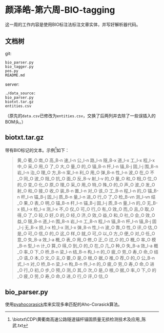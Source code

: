 # 颜泽皓-第六周-BIO-tagging

这一周的工作内容是使用BIO标注法标注文章实体，并写好解析器代码。

## 文档树

git:

```
bio_parser.py
bio_tagger.py
pos.py
README.md
```

server:

```
./data_source:
bio_parser.py
biotxt.tar.gz
entities.csv
```

（原先的`data.csv`已修改为`entities.csv`，交换了后两列并去除了一些误插入的BOM头。）

## biotxt.tar.gz

带有BIO标记的文本。示例[^ bio_eg]如下：

> 黄\_O 衢\_O 南\_O 高\_B-n 速\_I-n 公\_I-n 路\_I-n 隧\_B-x 道\_I-x 工\_I-x 程\_I-x 中\_O 采\_O 用\_O 了\_O 大\_O 量\_O 的\_O 锚\_B-n 杆\_I-n 锚\_B-j 固\_I-j 围\_B-n 岩\_I-n 治\_O 理\_O 方\_B-n 案\_I-n 利\_O 用\_O 弹\_B-n 性\_I-n 波\_O 在\_O 不\_O 同\_O 波\_O 阻\_O 抗\_O 面\_O 反\_B-v 射\_I-v 的\_O 量\_O 和\_O 相\_O 位\_O 的\_O 变\_O 化\_O 原\_O 理\_O 采\_O 用\_O 特\_O 殊\_O 的\_O 声\_O 波\_O 发\_O 射\_O 和\_O 接\_O 收\_O 装\_B-n 置\_I-n 对\_O 该\_O 工\_B-n 程\_I-n 的\_O 锚\_B-n 杆\_I-n 锚\_B-j 固\_I-j 质\_B-n 量\_I-n 进\_O 行\_O 了\_O 检\_B-vn 测\_I-vn 结\_O 果\_O 表\_O 明\_O 锚\_B-n 杆\_I-n 锚\_B-j 固\_I-j 质\_B-n 量\_I-n 的\_O 无\_B-x 损\_I-x 检\_I-x 测\_I-x 不\_O 仅\_O 可\_O 行\_O 有\_O 效\_O 而\_O 且\_O 取\_O 得\_O 了\_O 较\_O 好\_O 的\_O 经\_O 济\_O 效\_O 益\_O 和\_O 社\_O 会\_O 效\_O 益\_O 隧\_B-n 道\_I-n 围\_B-n 岩\_I-n 工\_B-n 程\_I-n 锚\_B-n 杆\_I-n 锚\_B-j 固\_I-j 无\_B-x 损\_I-x 检\_I-x 测\_I-x 弹\_B-n 性\_I-n 波\_O 靠\_O 性\_O 评\_O 估\_O 是\_O 可\_O 信\_O 的\_O 这\_O 样\_O 就\_O 可\_O 以\_O 方\_O 便\_O 对\_O 任\_O 意\_O 失\_B-a 效\_I-a 概\_O 表\_O 用\_O 修\_O 正\_O 过\_O 的\_O 概\_O 率\_O 模\_B-n 型\_I-n 计\_O 算\_O 得\_O 到\_O 的\_O 在\_O 几\_O 种\_O 失\_B-a 效\_I-a 概\_O 率\_O 下\_O 桥\_B-n 梁\_I-n 结\_B-n 构\_I-n 的\_O 疲\_O 劳\_O 寿\_O 命\_O 结\_O 语\_O 本\_O 文\_O 主\_O 要\_O 是\_O 根\_O 据\_O 推\_O 荐\_O 的\_O 公\_B-n 式\_I-n 对\_O 桥\_B-n 梁\_I-n 构\_B-n 件\_I-n 的\_O 疲\_O 劳\_O 寿\_O 命\_O 进\_O 行\_O 初\_O 步\_O 预\_O 测\_O 其\_O 次\_O 是\_O 根\_O 据\_O 率\_O 下\_O 的\_O 疲\_O 劳\_O 寿\_O 命\_O 进\_O 行\_O 评\_O 估\_O 

[^ bio_eg]: \biotxt\CDP\黄衢南高速公路隧道锚杆锚固质量无损检测技术及应用_陈武.txt

## bio\_parser.py

使用[pyahocorasick](https://github.com/WojciechMula/pyahocorasick)库来实现多串匹配的Aho-Corasick算法。